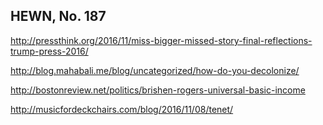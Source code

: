 ## HEWN, No. 187

http://pressthink.org/2016/11/miss-bigger-missed-story-final-reflections-trump-press-2016/

http://blog.mahabali.me/blog/uncategorized/how-do-you-decolonize/

http://bostonreview.net/politics/brishen-rogers-universal-basic-income

http://musicfordeckchairs.com/blog/2016/11/08/tenet/
